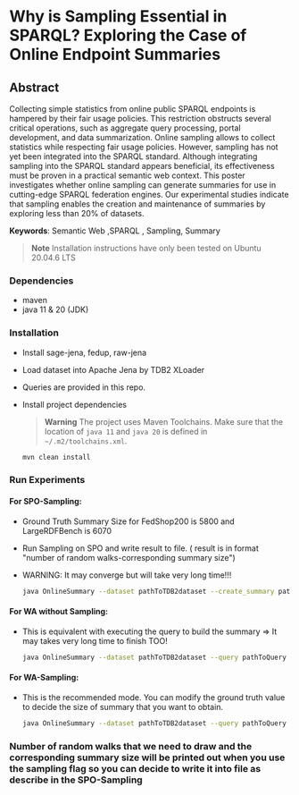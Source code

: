 # Why is Sampling Essential in SPARQL? Exploring the Case of Online Endpoint Summaries

## Abstract

Collecting simple statistics from online public SPARQL
endpoints is hampered by their fair usage policies. This restriction
obstructs several critical operations, such as aggregate query
processing, portal development, and data summarization. Online sampling allows
to collect statistics while respecting fair usage policies. However, sampling has not yet been  integrated into the
SPARQL standard. Although integrating sampling into the SPARQL
standard appears beneficial, its effectiveness must be proven in a
practical semantic web context. This poster investigates whether online sampling can
generate summaries for use in cutting-edge SPARQL federation
engines. Our experimental studies indicate that sampling enables the
creation and maintenance of summaries by exploring less than 20\% of datasets.

**Keywords**: Semantic Web ,SPARQL , Sampling, Summary


> **Note**
> Installation instructions have only been tested on Ubuntu 20.04.6 LTS

### Dependencies

- maven
- java 11 & 20 (JDK)

### Installation

- Install sage-jena, fedup, raw-jena

- Load dataset into Apache Jena by TDB2 XLoader

- Queries are provided in this repo.

- Install project dependencies

    > **Warning**
    > The project uses Maven Toolchains. Make sure that the location of `java 11` and `java 20` is defined in `~/.m2/toolchains.xml`. 
  
    ```bash
    mvn clean install
    ```

### Run Experiments

#### For SPO-Sampling:

- Ground Truth Summary Size for FedShop200 is 5800 and LargeRDFBench is 6070
- Run Sampling on SPO and write result to file. ( result is in format "number of random walks-corresponding summary size")
- WARNING: It may converge but will take very long time!!!

    ```bash
  java OnlineSummary --dataset pathToTDB2dataset --create_summary pathToNewSummary --GT groundtruth --spo --sampling > result.txt
    ```
#### For WA without Sampling:

- This is equivalent with executing the query to build the summary => It may takes very long time to finish TOO!

    ```bash
  java OnlineSummary --dataset pathToTDB2dataset --query pathToQuery --create_summary pathToNewSummary --wa 
    ```

#### For WA-Sampling:

- This is the recommended mode. You can modify the ground truth value to decide the size of summary that you want to obtain.

    ```bash
  java OnlineSummary --dataset pathToTDB2dataset --query pathToQuery --create_summary pathToNewSummary --wa --sampling
    ```
  

### Number of random walks that we need to draw and the corresponding summary size will be printed out when you use the sampling flag so you can decide to write it into file as describe in the SPO-Sampling
